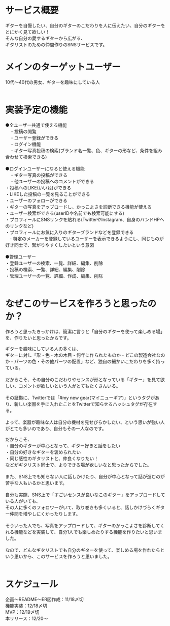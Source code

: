 # サービス概要
ギターを自慢したい、自分のギターのこだわりを人に伝えたい、自分のギターをとにかく見て欲しい！<br>
そんな自分の愛するギターから広がる、<br>
ギタリストのための仲間作りのSNSサービスです。<br>


# メインのターゲットユーザー
10代〜40代の男女、ギターを趣味にしている人<br>
<br>
# 実装予定の機能
●全ユーザー共通で使える機能<br>
　・投稿の閲覧<br>
　・ユーザー登録ができる<br>
　・ログイン機能<br>
　・ギター写真投稿の検索(ブランド名一覧、色、ギターの形など、条件を組み合わせて検索できる)<br>
<br>
●ログインユーザーになると使える機能<br>
　・ギター写真の投稿ができる<br>
　・他ユーザーの投稿へのコメントができる<br>
  ・投稿へのLIKE(いいね)ができる<br>
  ・LIKEした投稿の一覧を見ることができる<br>
  ・ユーザーのフォローができる<br>
  ・ギターの写真をアップロードし、かっこよさを診断できる機能が使える<br>
  ・ユーザー検索ができる(userIDや名前でも検索可能にする)<br>
  ・プロフィールにSNSリンクを貼れる(TwitterやInstagram、自身のバンドHPへのリンクなど)<br>
  ・プロフィールにお気に入りのギターブランドなどを登録できる<br>
  　- 特定のメーカーを登録しているユーザーを表示できるようにし、同じものが好き同士で、繋がりやすくしたいという意図<br>
<br>
●管理ユーザー<br>
  ・登録ユーザーの検索、一覧、詳細、編集、削除<br>
  ・投稿の検索、一覧、詳細、編集、削除<br>
  ・管理ユーザーの一覧、詳細、作成、編集、削除<br>
<br>
# なぜこのサービスを作ろうと思ったのか？
作ろうと思ったきっかけは、簡潔に言うと「自分のギターを使って楽しめる場」を、作りたいと思ったからです。<br>

ギターを趣味にしている人の多くは、<br>
ギターに対し「形・色・木の木目・何年に作られたものか・どこの製造会社なのか・パーツの色・その他パーツの配置」など、独自の細かいこだわりを多く持っている。<br>
<br>
だからこそ、その自分のこだわりやセンスが形となっている「ギター」を見て欲しい、コメントが欲しいという人がとてもたくさんいる。<br>
<br>
その証拠に、Twitterでは「#my new gear(マイニューギア)」というタグがあり、新しい楽器を手に入れたことをTwitterで知らせるハッシュタグが存在する。<br>
<br>
よって、楽器が趣味な人は自分の機材を見せびらかしたい、という思いが強い人がとても多いのであり、自分もその一人なのです。<br>

だからこそ、<br>
・自分のギターが中心となって、ギター好きと話をしたい<br>
・自分の好きなギターを褒められたい<br>
・同じ感性のギタリストと、仲良くなりたい！<br>
などがギタリスト同士で、よりできる場が欲しいなと思ったからでした。<br>
<br>
また、SNS上でも知らない人に話しかけたり、自分が中心となって話が進むのが苦手な人もいるかと思います。<br>
<br>
自分も実際、SNS上で「すごいセンスが良いなこのギター」をアップロードしている人がいても、<br>
その人に多くのフォロワーがいて、取り巻きも多くいると、話しかけづらくギター仲間を増やしにくかったりします。<br>
<br>
そういった人でも、写真をアップロードして、ギターのかっこよさを診断してくれる機能などを実装して、自分1人でも楽しめたりする機能を作りたいと思いました。<br>
<br>
なので、どんなギタリストでも自分のギターを使って、楽しめる場を作れたらという思いから、このサービスを作ろうと思いました。<br>
<br>
# スケジュール
企画〜README〜ER図作成：11/18〆切<br>
機能実装：12/18〆切<br>
MVP：12/19〆切<br>
本リリース：12/20〜<br>
